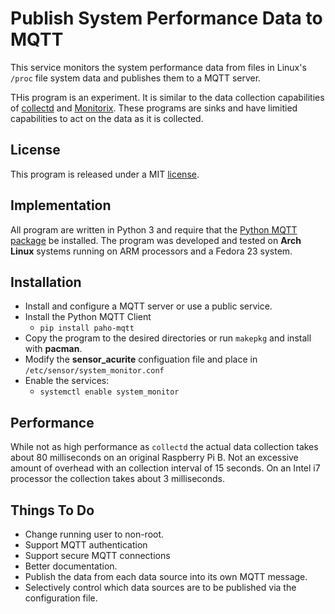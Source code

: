 # Publish System Performance Data to MQTT
This service monitors the system performance data from files in Linux's
`/proc` file system data and publishes them to a MQTT server.

THis program is an experiment.  It is similar to the data collection
capabilities of [collectd](http://www.collectd.org) and
[Monitorix](http://www.monitorix.org).  These programs are sinks and
have limitied capabilities to act on the data as it is collected.

## License
This program is released under a MIT [license](./LICENSE).

## Implementation
All program are written in Python 3 and require that the
[Python MQTT package](https://pypi.python.org/pypi/paho-mqtt/1.1) be installed.
The program was developed and tested on **Arch Linux**
systems running on ARM processors and a Fedora 23 system.

## Installation
* Install and configure a MQTT server or use a public service.
* Install the Python MQTT Client
	* `pip install paho-mqtt`
* Copy the program to the desired directories or run `makepkg` and
install with **pacman**.
* Modify the **sensor_acurite** configuation file and place in
`/etc/sensor/system_monitor.conf`
* Enable the services:
	* `systemctl enable system_monitor`

## Performance
While not as high performance as `collectd` the actual data collection
takes about 80 milliseconds on an original Raspberry Pi B.  Not an
excessive amount of overhead with an collection interval of 15 seconds.
On an Intel i7 processor the collection takes about 3 milliseconds. 
## Things To Do
* Change running user to non-root.
* Support MQTT authentication
* Support secure MQTT connections
* Better documentation.
* Publish the data from each data source into its own MQTT message.
* Selectively control which data sources are to be published via
the configuration file.

